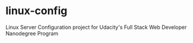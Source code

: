# linux-config
Linux Server Configuration project for Udacity's Full Stack Web Developer Nanodegree Program
